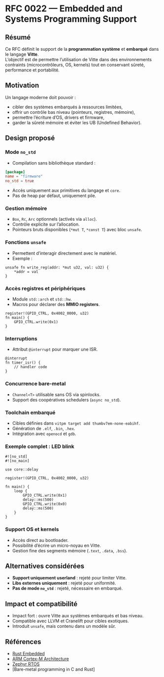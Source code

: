 # RFC 0022 — Embedded and Systems Programming Support

## Résumé
Ce RFC définit le support de la **programmation système** et **embarqué** dans le langage **Vitte**.  
L’objectif est de permettre l’utilisation de Vitte dans des environnements contraints (microcontrôleurs, OS, kernels) tout en conservant sûreté, performance et portabilité.

## Motivation
Un langage moderne doit pouvoir :  
- cibler des systèmes embarqués à ressources limitées,  
- offrir un contrôle bas niveau (pointeurs, registres, mémoire),  
- permettre l’écriture d’OS, drivers et firmware,  
- garder la sûreté mémoire et éviter les UB (Undefined Behavior).  

## Design proposé

### Mode `no_std`
- Compilation sans bibliothèque standard :  
```toml
[package]
name = "firmware"
no_std = true
```

- Accès uniquement aux primitives du langage et `core`.  
- Pas de heap par défaut, uniquement pile.  

### Gestion mémoire
- `Box`, `Rc`, `Arc` optionnels (activés via `alloc`).  
- Contrôle explicite sur l’allocation.  
- Pointeurs bruts disponibles (`*mut T`, `*const T`) avec bloc `unsafe`.  

### Fonctions `unsafe`
- Permettent d’interagir directement avec le matériel.  
- Exemple :  
```vitte
unsafe fn write_reg(addr: *mut u32, val: u32) {
    *addr = val
}
```

### Accès registres et périphériques
- Module `std::arch` et `std::hw`.  
- Macros pour déclarer des **MMIO registers**.  
```vitte
register!(GPIO_CTRL, 0x4002_0000, u32)
fn main() {
    GPIO_CTRL.write(0x1)
}
```

### Interruptions
- Attribut `@interrupt` pour marquer une ISR.  
```vitte
@interrupt
fn timer_isr() {
    // handler code
}
```

### Concurrence bare-metal
- `Channel<T>` utilisable sans OS via spinlocks.  
- Support des coopératives schedulers (`async no_std`).  

### Toolchain embarqué
- Cibles définies dans `vitpm target add thumbv7em-none-eabihf`.  
- Génération de `.elf`, `.bin`, `.hex`.  
- Intégration avec `openocd` et `gdb`.  

### Exemple complet : LED blink
```vitte
#![no_std]
#![no_main]

use core::delay

register!(GPIO_CTRL, 0x4002_0000, u32)

fn main() {
    loop {
        GPIO_CTRL.write(0x1)
        delay::ms(500)
        GPIO_CTRL.write(0x0)
        delay::ms(500)
    }
}
```

### Support OS et kernels
- Accès direct au bootloader.  
- Possibilité d’écrire un micro-noyau en Vitte.  
- Gestion fine des segments mémoire (`.text`, `.data`, `.bss`).  

## Alternatives considérées
- **Support uniquement userland** : rejeté pour limiter Vitte.  
- **Libs externes uniquement** : rejeté pour uniformité.  
- **Pas de mode `no_std`** : rejeté, nécessaire en embarqué.  

## Impact et compatibilité
- Impact fort : ouvre Vitte aux systèmes embarqués et bas niveau.  
- Compatible avec LLVM et Cranelift pour cibles exotiques.  
- Introduit `unsafe`, mais contenu dans un modèle sûr.  

## Références
- [Rust Embedded](https://docs.rust-embedded.org/)  
- [ARM Cortex-M Architecture](https://developer.arm.com/)  
- [Zephyr RTOS](https://zephyrproject.org/)  
- [Bare-metal programming in C and Rust]  

